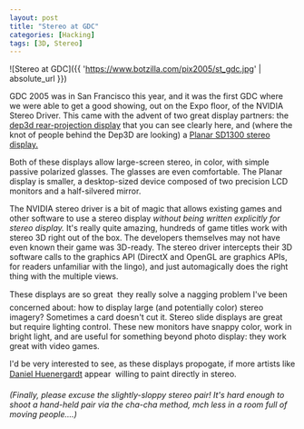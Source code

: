 ```yaml
---
layout: post
title: "Stereo at GDC"
categories: [Hacking]
tags: [3D, Stereo]
---
```



![Stereo at GDC]({{ 'https://www.botzilla.com/pix2005/st_gdc.jpg' | absolute_url }})


GDC 2005 was in San Francisco this year, and it was the first GDC where we were able to get a good showing, out on the Expo floor, of the NVIDIA Stereo Driver. This came with the advent of two great display partners: the <a href="http://www.dep3d.com/">dep3d rear-projection display</a> that you can see clearly here, and (where the knot of people behind the Dep3D are looking) a <a href="http://www.planar.com/Advantages/Innovation/docs/ds-planar-stereo-mirror.pdf">Planar SD1300 stereo display.</a>

<!--more-->
Both of these displays allow large-screen stereo, in color, with simple passive polarized glasses. The glasses are even comfortable. The Planar display is smaller, a desktop-sized device composed of two precision LCD monitors and a half-silvered mirror.

The NVIDIA stereo driver is a bit of magic that allows existing games and other software to use a stereo display <i>without being written explicitly for stereo display.</i> It's really quite amazing, hundreds of game titles work with stereo 3D right out of the box. The developers themselves may not have even known their game was 3D-ready. The stereo driver intercepts their 3D software calls to the graphics API (DirectX and OpenGL are graphics APIs, for readers unfamiliar with the lingo), and just automagically does the right thing with the multiple views.

These displays are so great &#151; they really solve a nagging problem I've been concerned about: how to display large (and potentially color) stereo imagery? Sometimes a card doesn't cut it. Stereo slide displays are great but require lighting control. These new monitors have snappy color, work in bright light, and are useful for something beyond photo display: they work great with video games.

I'd be very interested to see, as these displays propogate, if more artists like <a href="http://studiofusiondesigns.com/painting.html">Daniel Huenergardt</a> appear &#151; willing to paint directly in stereo.

<i>(Finally, please excuse the slightly-sloppy stereo pair! It's hard enough to shoot a hand-held pair via the cha-cha method, mch less in a room full of moving people....)</i>
